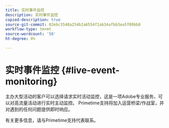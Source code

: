 ```yaml
---
title: 实时事件监控
description: 实时事件监控
copied-description: true
source-git-commit: 02ebc3548a254b2a6554f1ab34afbb3ea5f09bb8
workflow-type: tm+mt
source-wordcount: '58'
ht-degree: 0%

---
```


# 实时事件监控 {#live-event-monitoring}

主办大型活动的客户可以选择请求实时活动监控，这是一项Adobe专业服务，可以对高流量活动进行实时主动监控。 Primetime支持将加入运营桥梁/作战室，并对遇到的任何问题提供即时响应。

有关更多信息，请与Primetime支持代表联系。
